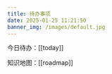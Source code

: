 ```yaml
---
title: 待办事项
date: 2025-01-25 11:21:50
banner_img: /images/default.jpg
---
```



<div class="markdown-body">

今日待办：[[today]]

知识地图：[[roadmap]]

</div>
